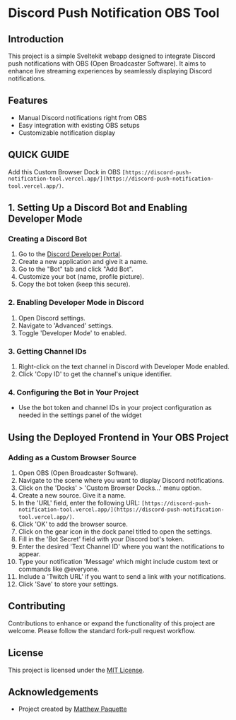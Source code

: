 # Discord Push Notification OBS Tool

## Introduction
This project is a simple Sveltekit webapp designed to integrate Discord push notifications with OBS (Open Broadcaster Software). It aims to enhance live streaming experiences by seamlessly displaying Discord notifications.

## Features
- Manual Discord notifications right from OBS
- Easy integration with existing OBS setups
- Customizable notification display


## QUICK GUIDE
Add this Custom Browser Dock in OBS `[https://discord-push-notification-tool.vercel.app/](https://discord-push-notification-tool.vercel.app/)`. 

## 1. Setting Up a Discord Bot and Enabling Developer Mode
### Creating a Discord Bot
1. Go to the [Discord Developer Portal](https://discord.com/developers/applications).
2. Create a new application and give it a name.
3. Go to the "Bot" tab and click "Add Bot".
4. Customize your bot (name, profile picture).
5. Copy the bot token (keep this secure).

### 2. Enabling Developer Mode in Discord
1. Open Discord settings.
2. Navigate to 'Advanced' settings.
3. Toggle 'Developer Mode' to enabled.

### 3. Getting Channel IDs
1. Right-click on the text channel in Discord with Developer Mode enabled.
2. Click 'Copy ID' to get the channel's unique identifier.

### 4. Configuring the Bot in Your Project
- Use the bot token and channel IDs in your project configuration as needed in the settings panel of the widget

## Using the Deployed Frontend in Your OBS Project
### Adding as a Custom Browser Source
1. Open OBS (Open Broadcaster Software).
2. Navigate to the scene where you want to display Discord notifications.
3. Click on the 'Docks' > 'Custom Browser Docks...' menu option.
4. Create a new source. Give it a name.
5. In the 'URL' field, enter the following URL: `[https://discord-push-notification-tool.vercel.app/](https://discord-push-notification-tool.vercel.app/)`.
6. Click 'OK' to add the browser source.
7. Click on the gear icon in the dock panel titled to open the settings.
8. Fill in the 'Bot Secret' field with your Discord bot's token.
9. Enter the desired 'Text Channel ID' where you want the notifications to appear.
10. Type your notification 'Message' which might include custom text or commands like @everyone.
11. Include a 'Twitch URL' if you want to send a link with your notifications.
12. Click 'Save' to store your settings.

## Contributing
Contributions to enhance or expand the functionality of this project are welcome. Please follow the standard fork-pull request workflow.

## License
This project is licensed under the [MIT License](LICENSE).

## Acknowledgements
- Project created by [Matthew Paquette](https://github.com/Paquette1111)
